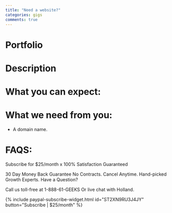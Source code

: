 ```yaml
---
title: "Need a website?"
categories: gigs
comments: true
---
```


# Portfolio

# Description

# What you can expect:

# What we need from you:
- A domain name. 

# FAQS:

Subscribe for $25/month
x
100% Satisfaction Guaranteed

 30 Day Money Back Guarantee
 No Contracts. Cancel Anytime.
 Hand-picked Growth Experts.
Have a Question?

Call us toll-free at 1-888-61-GEEKS
Or live chat with Holland.

{% include paypal-subscribe-widget.html id="ST2XN9RU3J4JY" button="Subscribe | $25/month" %}
